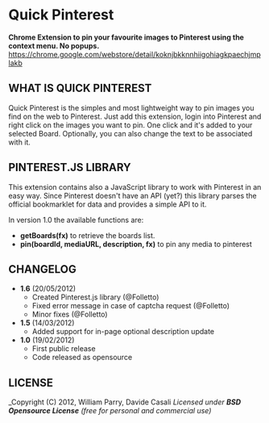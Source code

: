 Quick Pinterest
===============

**Chrome Extension to pin your favourite images to Pinterest using the context menu. No popups.**  
<https://chrome.google.com/webstore/detail/koknjbkknnhiigohiagkpaechjmplakb>  


WHAT IS QUICK PINTEREST
-----------------------

Quick Pinterest is the simples and most lightweight way to pin images you find on the web to Pinterest.
Just add this extension, login into Pinterest and right click on the images you want to pin.
One click and it's added to your selected Board.
Optionally, you can also change the text to be associated with it.


PINTEREST.JS LIBRARY
--------------------

This extension contains also a JavaScript library to work with Pinterest in an easy way.
Since Pinterest doesn't have an API (yet?) this library parses the official bookmarklet for data and
provides a simple API to it.

In version 1.0 the available functions are:

* **getBoards(fx)** to retrieve the boards list.
* **pin(boardId, mediaURL, description, fx)** to pin any media to pinterest



CHANGELOG
---------

* **1.6** (20/05/2012)
  * Created Pinterest.js library (@Folletto)
  * Fixed error message in case of captcha request (@Folletto)
  * Minor fixes (@Folletto)
* **1.5** (14/03/2012)
  * Added support for in-page optional description update
* **1.0** (19/02/2012)
  * First public release 
  * Code released as opensource


LICENSE
-------

  _Copyright (C) 2012, William Parry, Davide Casali
  _Licensed under **BSD Opensource License** (free for personal and commercial use)_

